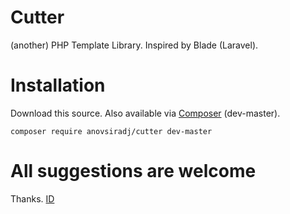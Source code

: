 # Cutter
(another) PHP Template Library. Inspired by Blade (Laravel).

# Installation
Download this source. Also available via [Composer](https://packagist.org/packages/anovsiradj/cutter) (dev-master).

```cli
composer require anovsiradj/cutter dev-master
```

# All suggestions are welcome

Thanks.
[ID](http://ne-a-r.blogspot.com/2016/11/php-cutter-template-library.html)
